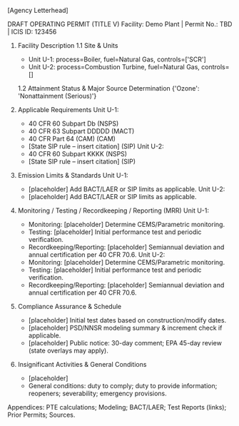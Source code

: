[Agency Letterhead]

DRAFT OPERATING PERMIT (TITLE V)
Facility: Demo Plant | Permit No.: TBD | ICIS ID: 123456

1. Facility Description
   1.1 Site & Units
   - Unit U-1: process=Boiler, fuel=Natural Gas, controls=[&#39;SCR&#39;]
   - Unit U-2: process=Combustion Turbine, fuel=Natural Gas, controls=[]
   

   1.2 Attainment Status & Major Source Determination
   {&#39;Ozone&#39;: &#39;Nonattainment (Serious)&#39;}

2. Applicable Requirements
   Unit U-1:
   - 40 CFR 60 Subpart Db (NSPS)
   - 40 CFR 63 Subpart DDDDD (MACT)
   - 40 CFR Part 64 (CAM) (CAM)
   - [State SIP rule – insert citation] (SIP)
   Unit U-2:
   - 40 CFR 60 Subpart KKKK (NSPS)
   - [State SIP rule – insert citation] (SIP)
   

3. Emission Limits & Standards
   Unit U-1:
   - [placeholder] Add BACT/LAER or SIP limits as applicable.
   Unit U-2:
   - [placeholder] Add BACT/LAER or SIP limits as applicable.
   

4. Monitoring / Testing / Recordkeeping / Reporting (MRR)
   Unit U-1:
   - Monitoring: [placeholder] Determine CEMS/Parametric monitoring.
   - Testing: [placeholder] Initial performance test and periodic verification.
   - Recordkeeping/Reporting: [placeholder] Semiannual deviation and annual certification per 40 CFR 70.6.
   Unit U-2:
   - Monitoring: [placeholder] Determine CEMS/Parametric monitoring.
   - Testing: [placeholder] Initial performance test and periodic verification.
   - Recordkeeping/Reporting: [placeholder] Semiannual deviation and annual certification per 40 CFR 70.6.
   

5. Compliance Assurance & Schedule
   - [placeholder] Initial test dates based on construction/modify dates.
   - [placeholder] PSD/NNSR modeling summary & increment check if applicable.
   - [placeholder] Public notice: 30-day comment; EPA 45-day review (state overlays may apply).

6. Insignificant Activities & General Conditions
   - [placeholder]
   - General conditions: duty to comply; duty to provide information; reopeners; severability; emergency provisions.

Appendices: PTE calculations; Modeling; BACT/LAER; Test Reports (links); Prior Permits; Sources.